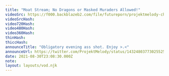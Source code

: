 ```yaml
---
title: "Moat Stream; No Dragons or Masked Muraders Allowed!"
videoSrc: https://f000.backblazeb2.com/file/futureporn/projektmelody-chaturbate-2021-08-30.mp4
videoSrcHash: 
video720Hash: 
video480Hash: 
video360Hash: 
thinHash: 
thiccHash: 
announceTitle: "Obligatory evening ass shot. Enjoy >.<"
announceUrl: https://twitter.com/ProjektMelody/status/1432480377302552587
date: 2021-08-30T23:08:30.000Z
note: 
layout: layouts/vod.njk
---
```

